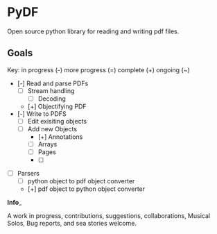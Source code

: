 PyDF
============
Open source python library for reading and writing pdf files.


Goals
-----------
Key: 
in progress (-)
more progress (=)
complete (+)
ongoing (~)

* [-] Read and parse PDFs
	* [ ] Stream handling
		* [ ] Decoding
	* [+] Objectifying PDF
* [-] Write to PDFS
	* [ ] Edit exisiting objects
	* [ ] Add new Objects
		* [+] Annotations
		* [ ] Arrays
		* [ ] Pages
		* [ ]
* [ ] Parsers
	* [ ] python object to pdf object converter
	* [+] pdf object to python object converter

____Info_____

A work in progress, contributions, suggestions, collaborations,
Musical Solos, Bug reports, and sea stories welcome.
